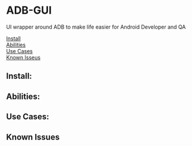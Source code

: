 # ADB-GUI
UI wrapper around ADB to make life easier for Android Developer and QA

<a href="https://github.com/yapplications/ADB-GUI/new/master?readme=1#install">Install</a></br>
<a href="https://github.com/yapplications/ADB-GUI/new/master?readme=1#abilities">Abilities</a></br>
<a href="https://github.com/yapplications/ADB-GUI/new/master?readme=1#use-cases">Use Cases</a></br>
<a href="https://github.com/yapplications/ADB-GUI/new/master?readme=1#known-issues">Known Isseus</a></br>

## Install:

## Abilities:

## Use Cases:

## Known Issues
